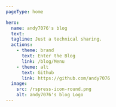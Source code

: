```yaml
---
pageType: home

hero:
  name: andy7076's blog
  text:
  tagline: Just a technical sharing.
  actions:
    - theme: brand
      text: Enter the Blog
      link: /blog/Menu
    - theme: alt
      text: Github
      link: https://github.com/andy7076
  image:
    src: /rspress-icon-round.png
    alt: andy7076's blog Logo
---
```

